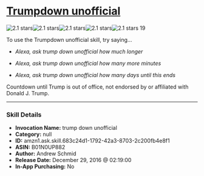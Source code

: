 # [Trumpdown unofficial](http://alexa.amazon.com/#skills/amzn1.ask.skill.683c24d1-1792-42a3-8703-2c200fb4e8f1)
![2.1 stars](../../images/ic_star_black_18dp_1x.png)![2.1 stars](../../images/ic_star_black_18dp_1x.png)![2.1 stars](../../images/ic_star_half_black_18dp_1x.png)![2.1 stars](../../images/ic_star_border_black_18dp_1x.png)![2.1 stars](../../images/ic_star_border_black_18dp_1x.png) 19

To use the Trumpdown unofficial skill, try saying...

* *Alexa, ask trump down unofficial how much longer*

* *Alexa, ask trump down unofficial how many more minutes*

* *Alexa, ask trump down unofficial how many days until this ends*

Countdown until Trump is out of office, not endorsed by or affiliated with Donald J. Trump.

***

### Skill Details

* **Invocation Name:** trump down unofficial
* **Category:** null
* **ID:** amzn1.ask.skill.683c24d1-1792-42a3-8703-2c200fb4e8f1
* **ASIN:** B01N0UP882
* **Author:** Andrew Schmid
* **Release Date:** December 29, 2016 @ 02:19:00
* **In-App Purchasing:** No
